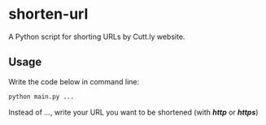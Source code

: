 # shorten-url
A Python script for shorting URLs by Cutt.ly website.

## Usage
Write the code below in command line:
```python
python main.py ...
```
Instead of *...*, write your URL you want to be shortened (with ***http*** or ***https***)

